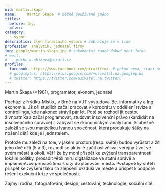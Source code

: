 ```yaml
---
uid: martin.skapa
name:     Martin Škapa 	# běžně používáné jméno
titles:
  before: Ing.
  after:
category:
  - vybor
description: člen finančního výboru # zobrazuje se v lide
profession: analytik, jednatel firmy
img: people/martin-skapa.jpg # zakomentuj radek dokud není fotka
# mail:
#  - marketa.ubikova@pirati.cz
profiles:
  facebook: https://www.facebook.com/piratifrm/  # pokud nema, staci smazat tuto radku
  # googleplus: https://plus.google.com/+uzivatel.na.googleplus
  # twitter: https://twitter.com/uzivatel.na.twitteru
---
```

Martin Škapa (*1981), programátor, ekonom, jednatel

Pochází z Frýdku-Místku, v Brně na VUT vystudoval Bc. informatiky a Ing. ekonomie. Už při studiích začal pracovat v korporátu v oddělení revize a controllingu, kde nakonec strávil pár let. Poté se rozhodl jít cestou živnostníka a začal programovat, studovat insolvenční právo (kandidát na insolvenčního správce) a zabývat se ekonomickými analýzami. Souběžně založil se svou manželkou Ivanou společnost, která produkuje šátky na nošení dětí, kde je i jednatelem.

Protože mu záleží na tom, v jakém prostoru(resp. světě) budou vyrůstat a žít jeho dvě dětí (5 a 3), rozhodl se aktivně začít ovlivňovat veřejný život ve svém městě a okolí. Věří, že by mohl přispět ke zvýšení transparentnosti lokální politiky, prosadit větší míru digitalizace ve státní správě a implementace principů Smart city do plánování města. Postupně by chtěl i přispět ke zvýšení tlaku na zlepšení ovzduší ve městě a přispět k podpoře řešení exekuční krize ve společnosti.

Zájmy: rodina, fotografování, design, cestování, technologie, sociální sítě.
